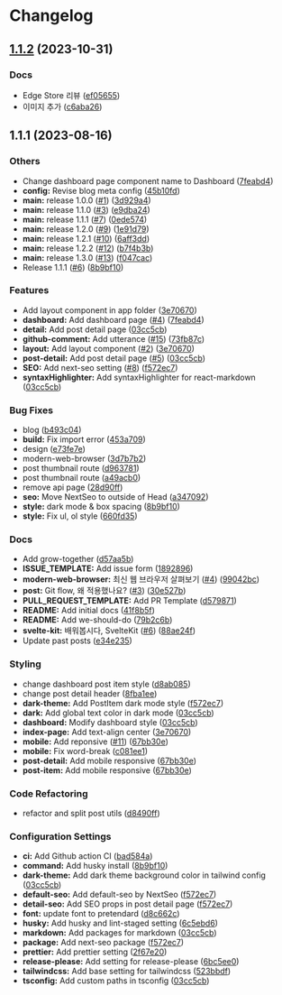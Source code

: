# Changelog

## [1.1.2](https://github.com/p-acid/acidlog/compare/v1.1.1...v1.1.2) (2023-10-31)


### Docs

* Edge Store 리뷰 ([ef05655](https://github.com/p-acid/acidlog/commit/ef05655f1e31dda708516336dd3d5b886bd29f73))
* 이미지 추가 ([c6aba26](https://github.com/p-acid/acidlog/commit/c6aba267c6532895877844fc44c16189928fec8f))

## 1.1.1 (2023-08-16)


### Others

* Change dashboard page component name to Dashboard ([7feabd4](https://github.com/p-acid/acidlog/commit/7feabd47e8b070e43aa4e7d0b13f8250027da2c4))
* **config:** Revise blog meta config ([45b10fd](https://github.com/p-acid/acidlog/commit/45b10fd726e248bc582ec0a5711caedc4387f5bc))
* **main:** release 1.0.0 ([#1](https://github.com/p-acid/acidlog/issues/1)) ([3d929a4](https://github.com/p-acid/acidlog/commit/3d929a4ad5877abacc97cbfba1048d543a0a8073))
* **main:** release 1.1.0 ([#3](https://github.com/p-acid/acidlog/issues/3)) ([e9dba24](https://github.com/p-acid/acidlog/commit/e9dba2441651536b232b5d0b6c88f44014350986))
* **main:** release 1.1.1 ([#7](https://github.com/p-acid/acidlog/issues/7)) ([0ede574](https://github.com/p-acid/acidlog/commit/0ede574ce8127f0928cbe64ffc1a776271a5ae5e))
* **main:** release 1.2.0 ([#9](https://github.com/p-acid/acidlog/issues/9)) ([1e91d79](https://github.com/p-acid/acidlog/commit/1e91d797cbf7375586aeeb5bac883555f22a7866))
* **main:** release 1.2.1 ([#10](https://github.com/p-acid/acidlog/issues/10)) ([6aff3dd](https://github.com/p-acid/acidlog/commit/6aff3ddeb8b99b78534d7ca69d5633abac7ff349))
* **main:** release 1.2.2 ([#12](https://github.com/p-acid/acidlog/issues/12)) ([b7f4b3b](https://github.com/p-acid/acidlog/commit/b7f4b3b6d4776bebe5128c85bba59f0a83d241c5))
* **main:** release 1.3.0 ([#13](https://github.com/p-acid/acidlog/issues/13)) ([f047cac](https://github.com/p-acid/acidlog/commit/f047cac741c86190b5814cee059b1ffad68eb1c1))
* Release 1.1.1 ([#6](https://github.com/p-acid/acidlog/issues/6)) ([8b9bf10](https://github.com/p-acid/acidlog/commit/8b9bf101644afac141b438aeb8a87af927e22915))


### Features

* Add layout component in app folder ([3e70670](https://github.com/p-acid/acidlog/commit/3e706706f4823c86de2f8aeca6ad987bb172539a))
* **dashboard:** Add dashboard page ([#4](https://github.com/p-acid/acidlog/issues/4)) ([7feabd4](https://github.com/p-acid/acidlog/commit/7feabd47e8b070e43aa4e7d0b13f8250027da2c4))
* **detail:** Add post detail page ([03cc5cb](https://github.com/p-acid/acidlog/commit/03cc5cb93099e523931962b2cf2f686c5ba886a7))
* **github-comment:** Add utterance ([#15](https://github.com/p-acid/acidlog/issues/15)) ([73fb87c](https://github.com/p-acid/acidlog/commit/73fb87c585661d5a64fefa67fe7a0c8388183024))
* **layout:** Add layout component ([#2](https://github.com/p-acid/acidlog/issues/2)) ([3e70670](https://github.com/p-acid/acidlog/commit/3e706706f4823c86de2f8aeca6ad987bb172539a))
* **post-detail:** Add post detail page ([#5](https://github.com/p-acid/acidlog/issues/5)) ([03cc5cb](https://github.com/p-acid/acidlog/commit/03cc5cb93099e523931962b2cf2f686c5ba886a7))
* **SEO:** Add next-seo setting ([#8](https://github.com/p-acid/acidlog/issues/8)) ([f572ec7](https://github.com/p-acid/acidlog/commit/f572ec7073f4da163d1a23dac65e8b0d6e6b3d09))
* **syntaxHighlighter:** Add syntaxHighlighter for react-markdown ([03cc5cb](https://github.com/p-acid/acidlog/commit/03cc5cb93099e523931962b2cf2f686c5ba886a7))


### Bug Fixes

* blog ([b493c04](https://github.com/p-acid/acidlog/commit/b493c04ea4bf9b4056aebd95f95234a48b1bdcda))
* **build:** Fix import error ([453a709](https://github.com/p-acid/acidlog/commit/453a709ed8ca2cf9048e876acfe75dc2044cbd44))
* design ([e73fe7e](https://github.com/p-acid/acidlog/commit/e73fe7e50f13900e8a97f74e6a87b7f0beb31cbe))
* modern-web-browser ([3d7b7b2](https://github.com/p-acid/acidlog/commit/3d7b7b2c05c67249b063987b8c6dfb14ed49abab))
* post thumbnail route ([d963781](https://github.com/p-acid/acidlog/commit/d96378112621eb5b33d56c1ed815167181debd8e))
* post thumbnail route ([a49acb0](https://github.com/p-acid/acidlog/commit/a49acb093d4dc2c81ad68a916319e55c6ac30933))
* remove api page ([28d90ff](https://github.com/p-acid/acidlog/commit/28d90ff6c592ba2679a29c1a4718b683708d6a75))
* **seo:** Move NextSeo to outside of Head ([a347092](https://github.com/p-acid/acidlog/commit/a3470925ce0a2b285cc42612d63422e9ae6ca9b3))
* **style:** dark mode & box spacing ([8b9bf10](https://github.com/p-acid/acidlog/commit/8b9bf101644afac141b438aeb8a87af927e22915))
* **style:** Fix ul, ol style ([660fd35](https://github.com/p-acid/acidlog/commit/660fd359b19e77fa6b75ef516ff4d4ae0b4e8bae))


### Docs

* Add grow-together ([d57aa5b](https://github.com/p-acid/acidlog/commit/d57aa5bf420c6771418d6470d958e35e821011ea))
* **ISSUE_TEMPLATE:** Add issue form ([1892896](https://github.com/p-acid/acidlog/commit/18928960d3557f43e4ab815a90b4440a461ad67d))
* **modern-web-browser:** 최신 웹 브라우저 살펴보기 ([#4](https://github.com/p-acid/acidlog/issues/4)) ([99042bc](https://github.com/p-acid/acidlog/commit/99042bcabf7715eacb9b4e1ff03acb42bfddeab1))
* **post:** Git flow, 왜 적용했나요? ([#3](https://github.com/p-acid/acidlog/issues/3)) ([30e527b](https://github.com/p-acid/acidlog/commit/30e527b7e851d2192b435e515958374c7eb8b5c2))
* **PULL_REQUEST_TEMPLATE:** Add PR Template ([d579871](https://github.com/p-acid/acidlog/commit/d579871d6603f7215640d410bcf2e1bc9003716d))
* **README:** Add initial docs ([41f8b5f](https://github.com/p-acid/acidlog/commit/41f8b5f4c8af9da45ea124c6ab5a05757c8e157c))
* **README:** Add we-should-do ([79b2c6b](https://github.com/p-acid/acidlog/commit/79b2c6bb54d5686c517f0237342576afb6eeacb0))
* **svelte-kit:** 배워봅시다, SvelteKit ([#6](https://github.com/p-acid/acidlog/issues/6)) ([88ae24f](https://github.com/p-acid/acidlog/commit/88ae24ff28ab1f475f13adc21eaab08824b54038))
* Update past posts ([e34e235](https://github.com/p-acid/acidlog/commit/e34e235830fd892bfe37914076ae0f43992cf68f))


### Styling

* change dashboard post item style ([d8ab085](https://github.com/p-acid/acidlog/commit/d8ab08545010412027c507862e5c199e391b9580))
* change post detail header ([8fba1ee](https://github.com/p-acid/acidlog/commit/8fba1ee047ddafdcedce32550dc37a8d6d45e09e))
* **dark-theme:** Add PostItem dark mode style ([f572ec7](https://github.com/p-acid/acidlog/commit/f572ec7073f4da163d1a23dac65e8b0d6e6b3d09))
* **dark:** Add global text color in dark mode ([03cc5cb](https://github.com/p-acid/acidlog/commit/03cc5cb93099e523931962b2cf2f686c5ba886a7))
* **dashboard:** Modify dashboard style ([03cc5cb](https://github.com/p-acid/acidlog/commit/03cc5cb93099e523931962b2cf2f686c5ba886a7))
* **index-page:** Add text-align center ([3e70670](https://github.com/p-acid/acidlog/commit/3e706706f4823c86de2f8aeca6ad987bb172539a))
* **mobile:** Add reponsive ([#11](https://github.com/p-acid/acidlog/issues/11)) ([67bb30e](https://github.com/p-acid/acidlog/commit/67bb30eda402a2f002996445294ac002de0400f9))
* **mobile:** Fix word-break ([c081ee1](https://github.com/p-acid/acidlog/commit/c081ee1d8c9279e1b77b7d4ceb7eab24628b4df9))
* **post-detail:** Add mobile responsive ([67bb30e](https://github.com/p-acid/acidlog/commit/67bb30eda402a2f002996445294ac002de0400f9))
* **post-item:** Add mobile responsive ([67bb30e](https://github.com/p-acid/acidlog/commit/67bb30eda402a2f002996445294ac002de0400f9))


### Code Refactoring

* refactor and split post utils ([d8490ff](https://github.com/p-acid/acidlog/commit/d8490fffb1218cb66a774d69fb313cd1bddc6d5a))


### Configuration Settings

* **ci:** Add Github action CI ([bad584a](https://github.com/p-acid/acidlog/commit/bad584aa2fedeefaa1a1e3f111a6e5d2b86bbe9f))
* **command:** Add husky install ([8b9bf10](https://github.com/p-acid/acidlog/commit/8b9bf101644afac141b438aeb8a87af927e22915))
* **dark-theme:** Add dark theme background color in tailwind config ([03cc5cb](https://github.com/p-acid/acidlog/commit/03cc5cb93099e523931962b2cf2f686c5ba886a7))
* **default-seo:** Add default-seo by NextSeo ([f572ec7](https://github.com/p-acid/acidlog/commit/f572ec7073f4da163d1a23dac65e8b0d6e6b3d09))
* **detail-seo:** Add SEO props in post detail page ([f572ec7](https://github.com/p-acid/acidlog/commit/f572ec7073f4da163d1a23dac65e8b0d6e6b3d09))
* **font:** update font to pretendard ([d8c662c](https://github.com/p-acid/acidlog/commit/d8c662c44055870ebb353960e6b801a77ab3fc9a))
* **husky:** Add husky and lint-staged setting ([6c5ebd6](https://github.com/p-acid/acidlog/commit/6c5ebd67c80c25936343eddb962b8479b82f6216))
* **markdown:** Add packages for markdown ([03cc5cb](https://github.com/p-acid/acidlog/commit/03cc5cb93099e523931962b2cf2f686c5ba886a7))
* **package:** Add next-seo package ([f572ec7](https://github.com/p-acid/acidlog/commit/f572ec7073f4da163d1a23dac65e8b0d6e6b3d09))
* **prettier:** Add prettier setting ([2f67e20](https://github.com/p-acid/acidlog/commit/2f67e20ae7868a0dbd823bdc099cd2a6b87ab953))
* **release-please:** Add setting for release-please ([6bc5ee0](https://github.com/p-acid/acidlog/commit/6bc5ee0b837bc125745df5d7f603049d2c693aa9))
* **tailwindcss:** Add base setting for tailwindcss ([523bbdf](https://github.com/p-acid/acidlog/commit/523bbdf4580682ecabe982c5e46e23a0dc30a1bf))
* **tsconfig:** Add custom paths in tsconfig ([03cc5cb](https://github.com/p-acid/acidlog/commit/03cc5cb93099e523931962b2cf2f686c5ba886a7))
